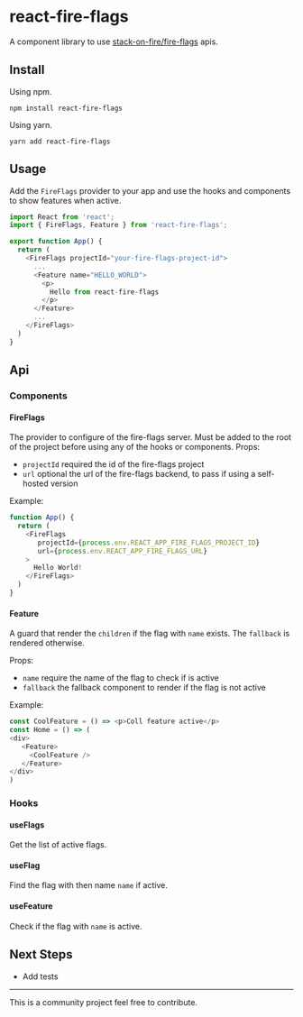 # react-fire-flags

A component library to use [stack-on-fire/fire-flags](https://github.com/stack-on-fire/fire-flags) apis.

## Install

Using npm.

```shell
npm install react-fire-flags
```

Using yarn.

```shell
yarn add react-fire-flags
```

## Usage

Add the `FireFlags` provider to your app and use the hooks and components to show features when active.

```typescript jsx
import React from 'react';
import { FireFlags, Feature } from 'react-fire-flags';

export function App() {
  return (
    <FireFlags projectId="your-fire-flags-project-id">
      ...
      <Feature name="HELLO_WORLD">
        <p>
          Hello from react-fire-flags
        </p>
      </Feature>  
      ...
    </FireFlags>  
  )
}
```

## Api

### Components

#### FireFlags

The provider to configure of the fire-flags server. Must be added to the root of the project before using any of the hooks or components.
Props:
- `projectId` required the id of the fire-flags project
- `url` optional the url of the fire-flags  backend, to pass if using a self-hosted version 

Example:

```javascript
function App() {
  return (
    <FireFlags
       projectId={process.env.REACT_APP_FIRE_FLAGS_PROJECT_ID}
       url={process.env.REACT_APP_FIRE_FLAGS_URL}
    >
      Hello World!
    </FireFlags>
  )
}
```

#### Feature

A guard that render the `children` if the flag with `name` exists. 
The `fallback` is rendered otherwise.

Props:
- `name` require the name of the flag to check if is active
- `fallback` the fallback component to render if the flag is not active

Example:

```typescript jsx
const CoolFeature = () => <p>Coll feature active</p>
const Home = () => (
<div>
   <Feature>
     <CoolFeature />
   </Feature>
</div>
)
```

### Hooks

#### useFlags

Get the list of active flags.

#### useFlag

Find the flag with then name `name` if active.

#### useFeature

Check if the flag with `name` is active.

## Next Steps

- Add tests

---

This is a community project feel free to contribute.
